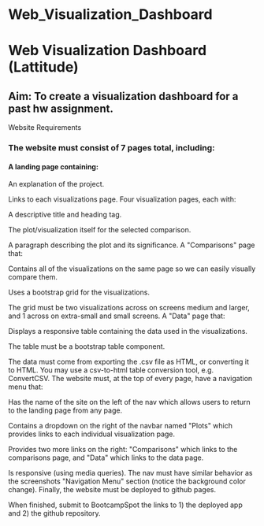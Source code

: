 # Web_Visualization_Dashboard

<h1><b>Web Visualization Dashboard (Lattitude)</h1></b>

<h2> Aim: To create a visualization dashboard for a past hw assignment. </h2>

<p>Website Requirements

<h3><b>The website must consist of 7 pages total, including:</h3></b>

<h4><b>A landing page containing:</h4></b>
  <p>An explanation of the project.
  <p>Links to each visualizations page.
Four visualization pages, each with:
<p>A descriptive title and heading tag.
<p>The plot/visualization itself for the selected comparison.
<p>A paragraph describing the plot and its significance.
A "Comparisons" page that:
<p>Contains all of the visualizations on the same page so we can easily visually compare them.
<p>Uses a bootstrap grid for the visualizations.
<p>The grid must be two visualizations across on screens medium and larger, and 1 across on extra-small and small screens.
A "Data" page that:
<p>Displays a responsive table containing the data used in the visualizations.
<p>The table must be a bootstrap table component.
<p>The data must come from exporting the .csv file as HTML, or converting it to HTML. You may use a csv-to-html table conversion tool, e.g. ConvertCSV.
The website must, at the top of every page, have a navigation menu that:
<p>Has the name of the site on the left of the nav which allows users to return to the landing page from any page.
<p>Contains a dropdown on the right of the navbar named "Plots" which provides links to each individual visualization page.
<p>Provides two more links on the right: "Comparisons" which links to the comparisons page, and "Data" which links to the data page.
<p>Is responsive (using media queries). The nav must have similar behavior as the screenshots "Navigation Menu" section (notice the background color change).
Finally, the website must be deployed to github pages.

When finished, submit to BootcampSpot the links to 1) the deployed app and 2) the github repository.<p>
